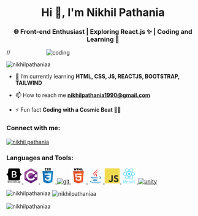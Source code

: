 <h1 align="center">Hi 👋, I'm Nikhil Pathania</h1>
<h3 align="center">🌐 Front-end Enthusiast | Exploring React.js ✨ | Coding and Learning 🚀</h3>

<img align="right" alt="coding" width="400" src="https://camo.githubusercontent.com/cae12fddd9d6982901d82580bdf321d81fb299141098ca1c2d4891870827bf17/68747470733a2f2f6d69726f2e6d656469756d2e636f6d2f6d61782f313336302f302a37513379765349765f7430696f4a2d5a2e676966">

// <p align="left"> <img src="https://komarev.com/ghpvc/?username=nikhilpathaniaa&label=Profile%20views&color=0e75b6&style=flat" alt="nikhilpathaniaa" /> </p>

- 🌱 I’m currently learning **HTML, CSS, JS, REACTJS, BOOTSTRAP, TAILWIND**

- 📫 How to reach me **nikhilpathania1990@gmail.com**

- ⚡ Fun fact **Coding with a Cosmic Beat 🌌🎵**

<h3 align="left">Connect with me:</h3>
<p align="left">
<a href="https://linkedin.com/in/nikhil pathania" target="blank"><img align="center" src="https://raw.githubusercontent.com/rahuldkjain/github-profile-readme-generator/master/src/images/icons/Social/linked-in-alt.svg" alt="nikhil pathania" height="30" width="40" /></a>
</p>

<h3 align="left">Languages and Tools:</h3>
<p align="left"> <a href="https://getbootstrap.com" target="_blank" rel="noreferrer"> <img src="https://raw.githubusercontent.com/devicons/devicon/master/icons/bootstrap/bootstrap-plain-wordmark.svg" alt="bootstrap" width="40" height="40"/> </a> <a href="https://www.w3schools.com/cs/" target="_blank" rel="noreferrer"> <img src="https://raw.githubusercontent.com/devicons/devicon/master/icons/csharp/csharp-original.svg" alt="csharp" width="40" height="40"/> </a> <a href="https://www.w3schools.com/css/" target="_blank" rel="noreferrer"> <img src="https://raw.githubusercontent.com/devicons/devicon/master/icons/css3/css3-original-wordmark.svg" alt="css3" width="40" height="40"/> </a> <a href="https://git-scm.com/" target="_blank" rel="noreferrer"> <img src="https://www.vectorlogo.zone/logos/git-scm/git-scm-icon.svg" alt="git" width="40" height="40"/> </a> <a href="https://www.w3.org/html/" target="_blank" rel="noreferrer"> <img src="https://raw.githubusercontent.com/devicons/devicon/master/icons/html5/html5-original-wordmark.svg" alt="html5" width="40" height="40"/> </a> <a href="https://www.java.com" target="_blank" rel="noreferrer"> <img src="https://raw.githubusercontent.com/devicons/devicon/master/icons/java/java-original.svg" alt="java" width="40" height="40"/> </a> <a href="https://developer.mozilla.org/en-US/docs/Web/JavaScript" target="_blank" rel="noreferrer"> <img src="https://raw.githubusercontent.com/devicons/devicon/master/icons/javascript/javascript-original.svg" alt="javascript" width="40" height="40"/> </a> <a href="https://reactjs.org/" target="_blank" rel="noreferrer"> <img src="https://raw.githubusercontent.com/devicons/devicon/master/icons/react/react-original-wordmark.svg" alt="react" width="40" height="40"/> </a> <a href="https://unity.com/" target="_blank" rel="noreferrer"> <img src="https://www.vectorlogo.zone/logos/unity3d/unity3d-icon.svg" alt="unity" width="40" height="40"/> </a> </p>

<p><img align="left" src="https://github-readme-stats.vercel.app/api/top-langs?username=nikhilpathaniaa&show_icons=true&locale=en&layout=compact" alt="nikhilpathaniaa" /></p>

<p>&nbsp;<img align="center" src="https://github-readme-stats.vercel.app/api?username=nikhilpathaniaa&show_icons=true&locale=en" alt="nikhilpathaniaa" /></p>

<p><img align="center" src="https://github-readme-streak-stats.herokuapp.com/?user=nikhilpathaniaa&" alt="nikhilpathaniaa" /></p>
